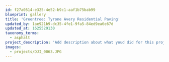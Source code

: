 ```yaml
---
id: f27a0514-e325-4e52-b9c1-aaf1b75bab99
blueprint: gallery
title: 'Greentree: Tyrone Avery Residential Paving'
updated_by: 1ae921b9-dc35-4fe1-9fa5-84ed9ea6e67d
updated_at: 1625529130
taxonomy_terms:
  - asphalt
project_description: 'Add description about what youd did for this project. It can be one or two sentences long. Use whatever keywords you think are relevant.'
images:
  - projects/DJI_0063.JPG
---
```

